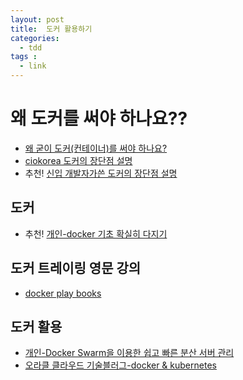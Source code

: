```yaml
---
layout: post
title:  도커 활용하기 
categories:
  - tdd
tags :   
  - link    
---
```

# 왜 도커를 써야 하나요??
 - [왜 굳이 도커(컨테이너)를 써야 하나요?](https://www.44bits.io/ko/post/why-should-i-use-docker-container)
 - [ciokorea 도커의 장단점 설명](http://www.ciokorea.com/news/39829)
 - 추천! [신입 개발자가쓴 도커의 장단점 설명](http://blog.drakejin.me/Docker-araboza-1/) 
## 도커     
 - 추천! [개인-docker 기초 확실히 다지기](https://futurecreator.github.io/2018/11/16/docker-container-basics/?fbclid=IwAR3IZ5-uoWyWO0muzYqeBwsgidkqIQbhEzuJi-xX6EB4jFVpRj04nba_PmI) 
## 도커 트레이링 영문 강의 
 - [docker play books](https://training.play-with-docker.com/)     
## 도커 활용 
 - [개인-Docker Swarm을 이용한 쉽고 빠른 분산 서버 관리](https://subicura.com/2017/02/25/container-orchestration-with-docker-swarm.html) 
 - [오라클 클라우드 기술블러그-docker & kubernetes](http://www.oracloud.kr/post/oke-1/)   
 